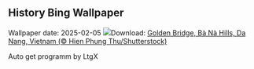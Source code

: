 ## History Bing Wallpaper
Wallpaper date: 2025-02-05
![](https://www.bing.com/th?id=OHR.GoldenBridge_EN-US3362533203_UHD.jpg&w=1000)Download: [Golden Bridge, Bà Nà Hills, Da Nang, Vietnam (© Hien Phung Thu/Shutterstock)](https://www.bing.com/th?id=OHR.GoldenBridge_EN-US3362533203_UHD.jpg)

Auto get programm by LtgX
